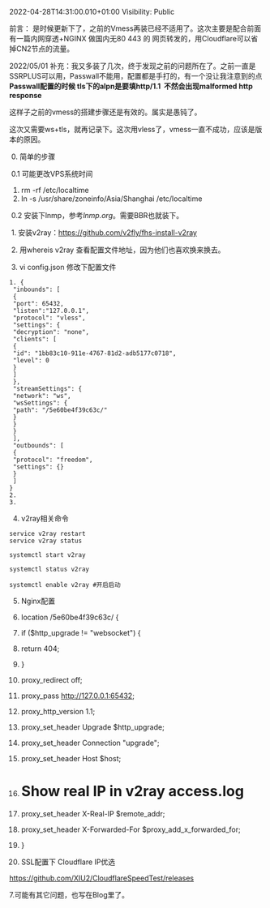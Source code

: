 2022-04-28T14:31:00.010+01:00
Visibility: Public

前言： 是时候更新下了，之前的Vmess再装已经不适用了。这次主要是配合前面有一篇内网穿透+NGINX 做国内无80 443 的 网页转发的，用Cloudflare可以省掉CN2节点的流量。

2022/05/01 补充：我又多装了几次，终于发现之前的问题所在了。之前一直是SSRPLUS可以用，Passwall不能用，配置都是手打的，有一个没让我注意到的点**Passwall配置的时候 tls下的alpn是要填http/1.1  不然会出现malformed http response**

这样子之前的vmess的搭建步骤还是有效的。属实是愚钝了。

  


这次又需要ws+tls，就再记录下。这次用vless了，vmess一直不成功，应该是版本的原因。

 0. 简单的步骤

 0.1 可能更改VPS系统时间 

1. rm -rf /etc/localtime
2. ln -s /usr/share/zoneinfo/Asia/Shanghai /etc/localtime

 0.2 安装下lnmp，参考*lnmp.org*。需要BBR也就装下。

 1. 安装v2ray：https://github.com/v2fly/fhs-install-v2ray

 2. 用whereis v2ray 查看配置文件地址，因为他们也喜欢换来换去。

 3. vi config.json 修改下配置文件


```
1. {  
 "inbounds": [  
 {  
 "port": 65432,  
 "listen":"127.0.0.1",  
 "protocol": "vless",  
 "settings": {  
 "decryption": "none",  
 "clients": [  
 {  
 "id": "1bb83c10-911e-4767-81d2-adb5177c0718",  
 "level": 0  
 }  
 ]  
 },  
 "streamSettings": {  
 "network": "ws",  
 "wsSettings": {  
 "path": "/5e60be4f39c63c/"  
 }  
 }  
 }  
 ],  
 "outbounds": [  
 {  
 "protocol": "freedom",  
 "settings": {}  
 }  
 ]  
}
2. 
3. 

```
4. v2ray相关命令


```
service v2ray restart   
service v2ray status
```

```
systemctl start v2ray  
  
systemctl status v2ray  

```

```
systemctl enable v2ray #开启启动
```
5. Nginx配置

1. location /5e60be4f39c63c/ {
2. if ($http\_upgrade != "websocket") {
3. return 404;
4. }
5. proxy\_redirect off;
6. proxy\_pass http://127.0.0.1:65432;
7. proxy\_http\_version 1.1;
8. proxy\_set\_header Upgrade $http\_upgrade;
9. proxy\_set\_header Connection "upgrade";
10. proxy\_set\_header Host $host;
11. # Show real IP in v2ray access.log
12. proxy\_set\_header X-Real-IP $remote\_addr;
13. proxy\_set\_header X-Forwarded-For $proxy\_add\_x\_forwarded\_for;
14. }

6. SSL配置下 Cloudflare IP优选

https://github.com/XIU2/CloudflareSpeedTest/releases

7.可能有其它问题，也写在Blog里了。

  


